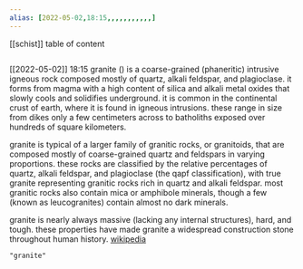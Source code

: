 ```yaml
---
alias: [2022-05-02,18:15,,,,,,,,,,,]
---
```

[[schist]]
table of content
```toc
```

[[2022-05-02]] 18:15
granite () is a coarse-grained (phaneritic) intrusive igneous rock composed mostly of quartz, alkali feldspar, and plagioclase. it forms from magma with a high content of silica and alkali metal oxides that slowly cools and solidifies underground. it is common in the continental crust of earth, where it is found in igneous intrusions. these range in size from dikes only a few centimeters across to batholiths exposed over hundreds of square kilometers.

granite is typical of a larger family of granitic rocks, or granitoids, that are composed mostly of coarse-grained quartz and feldspars in varying proportions. these rocks are classified by the relative percentages of quartz, alkali feldspar, and plagioclase (the qapf classification), with true granite representing granitic rocks rich in quartz and alkali feldspar. most granitic rocks also contain mica or amphibole minerals, though a few (known as leucogranites) contain almost no dark minerals.

granite is nearly always massive (lacking any internal structures), hard, and tough. these properties have made granite a widespread construction stone throughout human history.
[wikipedia](https://en.wikipedia.org/wiki/granite)
```query
"granite"
```